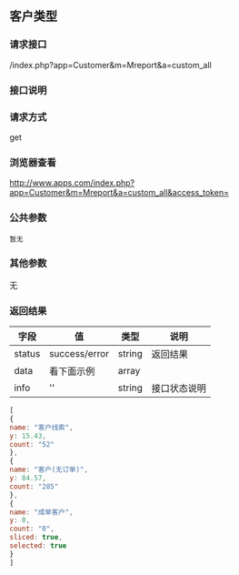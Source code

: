 ## 客户类型
### **请求接口**
/index.php?app=Customer&m=Mreport&a=custom_all

### **接口说明**

### **请求方式**
get

### **浏览器查看**
http://www.apps.com/index.php?app=Customer&m=Mreport&a=custom_all&access_token=

### **公共参数** 
`暂无`

### **其他参数**
无


### **返回结果**
|字段       |值             |类型    |说明           |
| --------- |--------      |--------|--------       |
|status     |success/error |string |返回结果         |
|data       |看下面示例 | array ||
|info       | '' | string | 接口状态说明  |

``` javascript
[
{
name: "客户线索",
y: 15.43,
count: "52"
},
{
name: "客户(无订单)",
y: 84.57,
count: "285"
},
{
name: "成单客户",
y: 0,
count: "0",
sliced: true,
selected: true
}
]